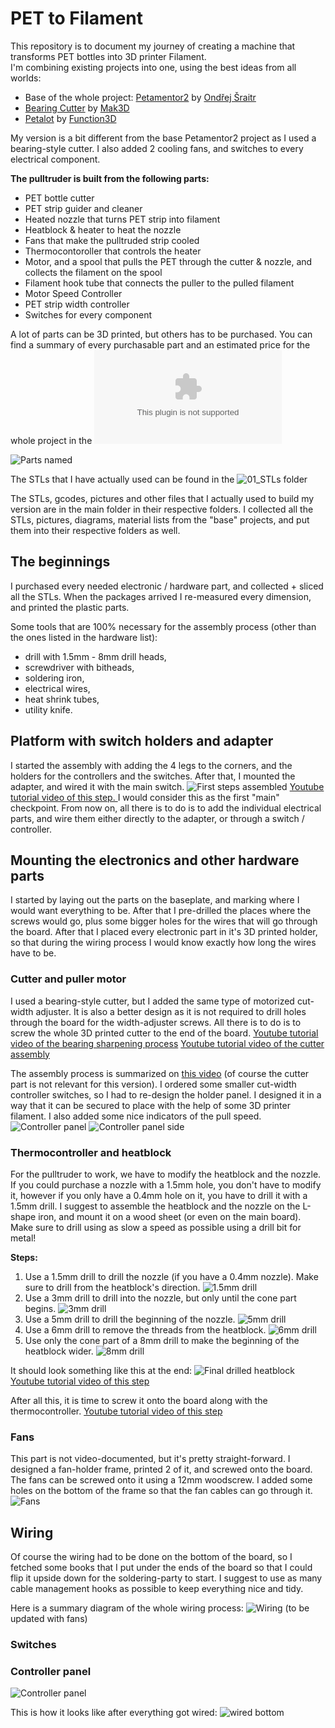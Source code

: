 # PET to Filament
This repository is to document my journey of creating a machine that transforms PET bottles into 3D printer Filament.  
I'm combining existing projects into one, using the best ideas from all worlds:
- Base of the whole project: [Petamentor2](https://petamentor2.com/ "Petamentor2 project's website") by [Ondřej Šraitr](https://www.facebook.com/groups/594548605536945)
- [Bearing Cutter](https://www.youtube.com/watch?v=Mc2vt349XlI&ab_channel=MatthieuSAMSON) by [Mak3D](https://www.youtube.com/@-Mak3D) 
- [Petalot](https://github.com/function3d/petalot "Petalot project's Github page") by [Function3D](https://linktr.ee/function.3d) 

My version is a bit different from the base Petamentor2 project as I used a bearing-style cutter. I also added 2 cooling fans, and switches to every electrical component.


**The pulltruder is built from the following parts:**
- PET bottle cutter
- PET strip guider and cleaner
- Heated nozzle that turns PET strip into filament
- Heatblock & heater to heat the nozzle
- Fans that make the pulltruded strip cooled
- Thermocontoroller that controls the heater
- Motor, and a spool that pulls the PET through the cutter & nozzle, and collects the filament on the spool
- Filament hook tube that connects the puller to the pulled filament
- Motor Speed Controller
- PET strip width controller
- Switches for every component

A lot of parts can be 3D printed, but others has to be purchased.
You can find a summary of every purchasable part and an estimated price for the whole project in the ![Hardware summary excel](/Hardware%20summary.xlsx)

![Parts named](/03_images/final%20state.jpg) 

The STLs that I have actually used can be found in the ![01_STLs folder](/01_STLs/) 

The STLs, gcodes, pictures and other files that I actually used to build my version are in the main folder in their respective folders.
I collected all the STLs, pictures, diagrams, material lists from the "base" projects, and put them into their respective folders as well.  

## The beginnings
I purchased every needed electronic / hardware part, and collected + sliced all the STLs. 
When the packages arrived I re-measured every dimension, and printed the plastic parts.

Some tools that are 100% necessary for the assembly process (other than the ones listed in the hardware list):
- drill with 1.5mm - 8mm drill heads,
- screwdriver with bitheads,
- soldering iron,
- electrical wires,
- heat shrink tubes,
- utility knife.

## Platform with switch holders and adapter
I started the assembly with adding the 4 legs to the corners, and the holders for the controllers and the switches.
After that, I mounted the adapter, and wired it with the main switch.
![First steps assembled](/03_images/01.png) 
[Youtube tutorial video of this step. ](https://www.youtube.com/watch?v=9QzTbSUWdYM&ab_channel=Ond%C5%99ej%C5%A0raitr) 
I would consider this as the first "main" checkpoint. From now on, all there is to do is to add the individual electrical parts, and wire them either directly to the adapter, or through a switch / controller. 

## Mounting the electronics and other hardware parts
I started by laying out the parts on the baseplate, and marking where I would want everything to be. After that I pre-drilled the places where the screws would go, plus some bigger holes for the wires that will go through the board.
After that I placed every electronic part in it's 3D printed holder, so that during the wiring process I would know exactly how long the wires have to be.
 
### Cutter and puller motor
I used a bearing-style cutter, but I added the same type of motorized cut-width adjuster. 
It is also a better design as it is not required to drill holes through the board for the width-adjuster screws. All there is to do is to screw the whole 3D printed cutter to the end of the board.
[Youtube tutorial video of the bearing sharpening process](https://www.youtube.com/watch?v=eTBnhKWMYQk&ab_channel=Function.3d) 
[Youtube tutorial video of the cutter assembly](https://www.youtube.com/watch?v=Mc2vt349XlI&ab_channel=MatthieuSAMSON) 

The assembly process is summarized on [this video](https://youtu.be/2e_wMAU6v-k?t=132) (of course the cutter part is not relevant for this version). 
I ordered some smaller cut-width controller switches, so I had to re-design the holder panel. I designed it in a way that it can be secured to place with the help of some 3D printer filament. I also added some nice indicators of the pull speed.
![Controller panel](/03_images/controller%20panel.jpg) ![Controller panel side](/03_images/controller%20panel%20side.jpg) 

### Thermocontroller and heatblock 
For the pulltruder to work, we have to modify the heatblock and the nozzle.
If you could purchase a nozzle with a 1.5mm hole, you don't have to modify it, however if you only have a 0.4mm hole on it, you have to drill it with a 1.5mm drill.
I suggest to assemble the heatblock and the nozzle on the L-shape iron, and mount it on a wood sheet (or even on the main board).
Make sure to drill using as slow a speed as possible using a drill bit for metal!

**Steps:**
1. Use a 1.5mm drill to drill the nozzle (if you have a 0.4mm nozzle). Make sure to drill from the heatblock's direction. 
![1.5mm drill](/03_images/1.5mm%20drill.jpg) 
2. Use a 3mm drill to drill into the nozzle, but only until the cone part begins. 
![3mm drill](/03_images/3mm%20drill.jpg) 
3. Use a 5mm drill to drill the beginning of the nozzle. 
![5mm drill](/03_images/5mm%20drill.jpg) 
4. Use a 6mm drill to remove the threads from the heatblock. 
![6mm drill](/03_images/6mm%20drill.jpg) 
5. Use only the cone part of a 8mm drill to make the beginning of the heatblock wider. 
![8mm drill](/03_images/8mm%20drill.jpg) 

It should look something like this at the end: 
![Final drilled heatblock](/03_images/final%20drilled%20heatblock.jpg) 
[Youtube tutorial video of this step](https://www.youtube.com/watch?v=WH65QqU2NoA&ab_channel=Ond%C5%99ej%C5%A0raitr) 

After all this, it is time to screw it onto the board along with the thermocontroller. 
[Youtube tutorial video of this step](https://www.youtube.com/watch?v=RYWRElXa6Fs&ab_channel=Ond%C5%99ej%C5%A0raitr) 

### Fans 
This part is not video-documented, but it's pretty straight-forward. 
I designed a fan-holder frame, printed 2 of it, and screwed onto the board. The fans can be screwed onto it using a 12mm woodscrew. 
I added some holes on the bottom of the frame so that the fan cables can go through it. 
![Fans](/03_images/fans.jpg) 

## Wiring
Of course the wiring had to be done on the bottom of the board, so I fetched some books that I put under the ends of the board so that I could flip it upside down for the soldering-party to start. 
I suggest to use as many cable management hooks as possible to keep everything nice and tidy.

Here is a summary diagram of the whole wiring process: 
![Wiring](/03_images/Wiring-diagram.png) 
(to be updated with fans)

### Switches

### Controller panel
![Controller panel](/03_images/controller%20panel%20wiring.jpg) 

This is how it looks like after everything got wired: 
![wired bottom](/03_images/final%20state%20bottom%20view.jpg)  